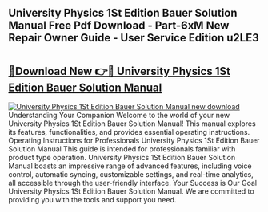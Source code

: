 ## University Physics 1St Edition Bauer Solution Manual Free Pdf Download - Part-6xM New Repair Owner Guide - User Service Edition u2LE3

# <h2><a href="http://bc58386.oget.top/?id=University+Physics+1St+Edition+Bauer+Solution+Manual">🔗Download New 👉🔴 University Physics 1St Edition Bauer Solution Manual</a></h2>

[![University Physics 1St Edition Bauer Solution Manual new download](https://i.imgur.com/5g1atiW.png)](http://bc58386.oget.top/?id=University+Physics+1St+Edition+Bauer+Solution+Manual)
Understanding Your Companion Welcome to the world of your new University Physics 1St Edition Bauer Solution Manual! This manual explores its features, functionalities, and provides essential operating instructions. Operating Instructions for Professionals University Physics 1St Edition Bauer Solution Manual This guide is intended for professionals familiar with product type operation. University Physics 1St Edition Bauer Solution Manual boasts an impressive range of advanced features, including voice control, automatic syncing, customizable settings, and real-time analytics, all accessible through the user-friendly interface. Your Success is Our Goal University Physics 1St Edition Bauer Solution Manual. We are committed to providing you with the tools and support you need.
